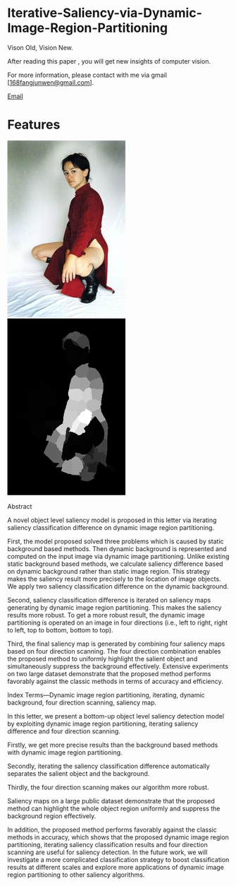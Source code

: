 # Iterative-Saliency-via-Dynamic-Image-Region-Partitioning


Vison Old, Vision New. 

After reading this paper , you will get new insights of computer vision. 

For more information, please contact with me via gmail [168fangjunwen@gmail.com].

<div> <a href="168fangjunwen@gmail.com">Email</a></div>

# Features
![image](https://github.com/168WenFangjun/Iterative-Saliency-via-Dynamic-Image-Region-Partitioning/blob/master/code-for-my-graduate-paper/test/3_95_95850.jpg)
![image](https://github.com/168WenFangjun/Iterative-Saliency-via-Dynamic-Image-Region-Partitioning/blob/master/code-for-my-graduate-paper/saliencymap/3_95_95850.png)

Abstract

A  novel  object  level  saliency  model  is  proposed  in  this letter  via  iterating  saliency  classification  difference  on  dynamic  image region  partitioning.  

First,  the  model  proposed  solved  three  problems which  is  caused  by  static  background  based  methods.  Then  dynamic background  is  represented  and  computed  on  the  input  image  via dynamic  image  partitioning.  Unlike  existing  static  background  based methods,  we  calculate  saliency  difference  based  on  dynamic background  rather  than  static  image  region.  This  strategy  makes  the saliency  result  more  precisely  to  the  location  of  image  objects.  We apply  two  saliency  classification  difference  on  the  dynamic background.  

Second,  saliency  classification  difference  is  iterated  on saliency  maps  generating  by  dynamic  image  region  partitioning.  This makes  the  saliency  results  more  robust.  To  get  a  more  robust  result, the  dynamic  image  partitioning  is  operated  on  an  image  in  four directions  (i.e.,  left  to  right,  right  to  left,  top  to  bottom,  bottom  to  top). 

Third,  the  final  saliency  map  is  generated  by  combining  four  saliency maps  based  on  four  direction  scanning.  The  four  direction combination  enables  the  proposed  method  to  uniformly  highlight  the salient  object  and  simultaneously  suppress  the  background  effectively. Extensive  experiments  on  two  large  dataset  demonstrate  that  the proposed  method  performs  favorably  against  the  classic  methods  in terms of  accuracy  and efficiency. 

Index  Terms—Dynamic  image  region  partitioning,  iterating, dynamic  background,  four  direction  scanning,  saliency  map. 

In  this  letter,  we  present  a  bottom-up  object  level  saliency detection  model  by  exploiting  dynamic  image  region  partitioning, iterating  saliency  difference  and  four  direction  scanning. 

Firstly,  we get  more  precise  results  than  the  background  based  methods  with dynamic  image  region  partitioning.  

Secondly,  iterating  the  saliency classification  difference  automatically  separates  the  salient  object and  the  background.  

Thirdly,  the  four  direction  scanning  makes  our algorithm  more  robust.  

Saliency  maps  on  a  large  public  dataset demonstrate  that  the  proposed  method  can  highlight  the  whole object  region  uniformly  and  suppress  the  background  region effectively.  

In  addition,  the  proposed  method  performs  favorably against  the  classic  methods  in  accuracy,  which  shows  that  the proposed  dynamic  image  region  partitioning,  iterating  saliency classification  results  and  four  direction  scanning  are  useful  for saliency  detection.  In  the  future  work,  we  will  investigate  a  more complicated  classification  strategy  to  boost  classification  results  at different  scales  and  explore  more  applications  of  dynamic  image region  partitioning  to  other  saliency  algorithms. 








